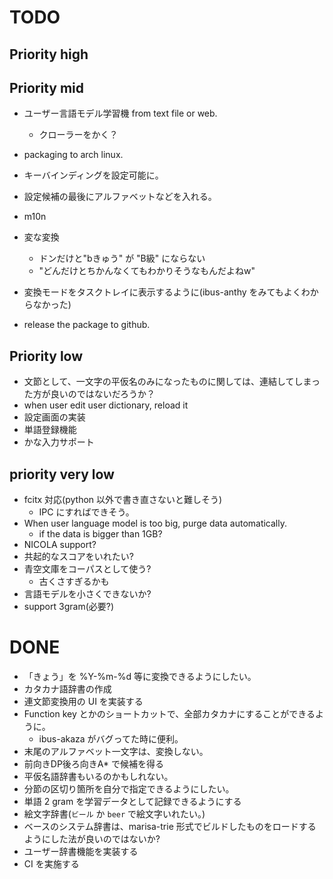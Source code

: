 # TODO

## Priority high


## Priority mid

- ユーザー言語モデル学習機 from text file or web.
  - クローラーをかく？
- packaging to arch linux.
- キーバインディングを設定可能に。
- 設定候補の最後にアルファベットなどを入れる。
- m10n

- 変な変換
  - ドンだけと"bきゅう" が "B級" にならない
  - "どんだけとちかんなくてもわかりそうなもんだよねw"

- 変換モードをタスクトレイに表示するように(ibus-anthy をみてもよくわからなかった)
- release the package to github.

## Priority low

- 文節として、一文字の平仮名のみになったものに関しては、連結してしまった方が良いのではないだろうか？
- when user edit user dictionary, reload it
- 設定画面の実装
- 単語登録機能
- かな入力サポート

## priority very low

- fcitx 対応(python 以外で書き直さないと難しそう)
  - IPC にすればできそう。
- When user language model is too big, purge data automatically.
  - if the data is bigger than 1GB?
- NICOLA support?
- 共起的なスコアをいれたい?
- 青空文庫をコーパスとして使う?
  - 古くさすぎるかも
- 言語モデルを小さくできないか?
- support 3gram(必要?)

# DONE

- 「きょう」を %Y-%m-%d 等に変換できるようにしたい。
- カタカナ語辞書の作成
- 連文節変換用の UI を実装する
- Function key とかのショートカットで、全部カタカナにすることができるように。
  - ibus-akaza がバグってた時に便利。
- 末尾のアルファベット一文字は、変換しない。
- 前向きDP後ろ向きA* で候補を得る
- 平仮名語辞書もいるのかもしれない。
- 分節の区切り箇所を自分で指定できるようにしたい。
- 単語 2 gram を学習データとして記録できるようにする
- 絵文字辞書(`ビール` か `beer` で絵文字いれたい。)
- ベースのシステム辞書は、marisa-trie 形式でビルドしたものをロードするようにした法が良いのではないか?
- ユーザー辞書機能を実装する
- CI を実施する
